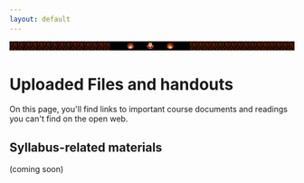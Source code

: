 ```yaml
---
layout: default
---
```


<img src="assets/img/dangerous-to-go-alone-wide.jpg" class="banner" alt="banner: It's dangerous to go alone. Take this!" title="image modified from still of *The Legend of Zelda* by Shigeru Miyamoto and Nintendo."/>


# Uploaded Files and handouts

On this page, you'll find links to important course documents and readings you can't find on the open web.

## Syllabus-related materials
<!--
* [Grading contract](https://github.com/benmiller314/cdm2019fall/blob/gh-pages/uploads/miller-2019spring-composingdigitalmedia-gradingcontract.docx)
* [Syllabus, all except grading contract](https://github.com/benmiller314/cdm2019fall/blob/gh-pages/uploads/miller-2019spring-composingdigitalmedia-syllabus-except-grading-contract.docx)
* [Ben's welcome letter from first day](https://github.com/benmiller314/cdm2019fall/blob/gh-pages/first-day-letter.md)

## Other handouts -->
(coming soon)

